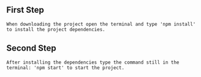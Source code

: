 ## First Step
    When downloading the project open the terminal and type 'npm install' to install the project dependencies.

## Second Step
    After installing the dependencies type the command still in the terminal: 'npm start' to start the project.
